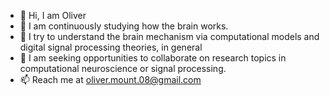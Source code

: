 - 👋 Hi, I am Oliver 
- 👀 I am continuously studying how the brain works. 
- 🌱 I try to understand the brain mechanism via computational models and digital signal processing theories, in general
- 💞️ I am seeking opportunities to collaborate on research topics in computational neuroscience or signal processing.
- 📫 Reach me at  oliver.mount.08@gmail.com  
      
  
<!---
OliverMount/OliverMount is a ✨ special ✨ repository because its `README.md` (this file) appears on your GitHub profile.
You can click the Preview link to take a look at your changes.
--->
